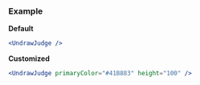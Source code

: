 ### Example

**Default**
```jsx
<UndrawJudge />
```

**Customized**
```jsx
<UndrawJudge primaryColor="#41B883" height="100" />
```
